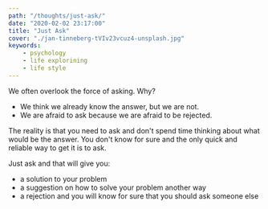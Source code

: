 ```yaml
---
path: "/thoughts/just-ask/"
date: "2020-02-02 23:17:00"
title: "Just Ask"
cover: "./jan-tinneberg-tVIv23vcuz4-unsplash.jpg"
keywords:
    - psychology
    - life explorining
    - life style
---
```


We often overlook the force of asking. Why?

- We think we already know the answer, but we are not.
- We are afraid to ask because we are afraid to be rejected.

The reality is that you need to ask and don't spend time thinking about what would be the answer.
You don't know for sure and the only quick and reliable way to get it is to ask.

Just ask and that will give you:

- a solution to your problem
- a suggestion on how to solve your problem another way
- a rejection and you will know for sure that you should ask someone else
